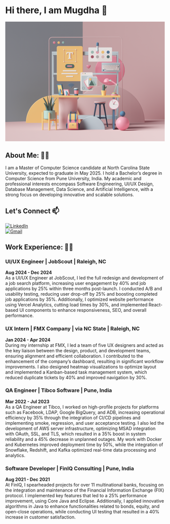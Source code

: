 # Hi there, I am Mugdha 👋

![Header Image](ux.png)

## About Me: 👩‍💻
I am a Master of Computer Science candidate at North Carolina State University, expected to graduate in May 2025. I hold a Bachelor’s degree in Computer Science from Pune University, India. My academic and professional interests encompass Software Engineering, UI/UX Design, Database Management, Data Science, and Artificial Intelligence, with a strong focus on developing innovative and scalable solutions.
## Let's Connect 📫  
[![LinkedIn](https://img.shields.io/badge/LinkedIn-0077B5?style=for-the-badge&logo=linkedin&logoColor=white)](https://www.linkedin.com/in/mugdhajoshi22/)  
[![Gmail](https://img.shields.io/badge/Gmail-D14836?style=for-the-badge&logo=gmail&logoColor=white)](mailto:mugdhajoshi231@gmail.com)
## Work Experience: 👩‍💼

### UI/UX Engineer | JobScout | Raleigh, NC  
**Aug 2024 - Dec 2024**  
As a UI/UX Engineer at JobScout, I led the full redesign and development of a job search platform, increasing user engagement by 40% and job applications by 25% within three months post-launch. I conducted A/B and usability testing, reducing user drop-off by 25% and boosting completed job applications by 35%. Additionally, I optimized website performance using Vercel Analytics, cutting load times by 30%, and implemented React-based UI components to enhance responsiveness, SEO, and overall performance.

### UX Intern | FMX Company | via NC State | Raleigh, NC  
**Jan 2024 - Apr 2024**  
During my internship at FMX, I led a team of five UX designers and acted as the key liaison between the design, product, and development teams, ensuring alignment and efficient collaboration. I contributed to the enhancement of the company’s dashboard, resulting in significant workflow improvements. I also designed heatmap visualizations to optimize layout and implemented a Kanban-based task management system, which reduced duplicate tickets by 40% and improved navigation by 30%.

### QA Engineer | Tibco Software | Pune, India  
**Mar 2022 - Jul 2023**  
As a QA Engineer at Tibco, I worked on high-profile projects for platforms such as Facebook, LDAP, Google BigQuery, and ADB, increasing operational efficiency by 35% through the integration of CI/CD pipelines and implementing smoke, regression, and user acceptance testing. I also led the development of AWS server infrastructure, optimizing MSAD integration with OAuth, SSL, and TLS, which resulted in a 35% boost in system reliability and a 45% decrease in unplanned outages. My work with Docker and Kubernetes improved deployment time by 50%, while the integration of Snowflake, Redshift, and Kafka optimized real-time data processing and analytics.

### Software Developer | FinIQ Consulting | Pune, India  
**Aug 2021 - Dec 2021**  
At FinIQ, I spearheaded projects for over 11 multinational banks, focusing on the integration and maintenance of the Financial Information Exchange (FIX) protocol. I implemented key features that led to a 25% performance improvement, using Core Java and Eclipse. Additionally, I applied innovative algorithms in Java to enhance functionalities related to bonds, equity, and open-close operations, while conducting UI testing that resulted in a 40% increase in customer satisfaction.






